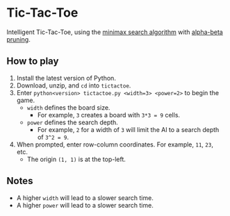 # Tic-Tac-Toe
Intelligent Tic-Tac-Toe, using the [minimax search algorithm](https://en.wikipedia.org/wiki/Minimax) with [alpha-beta pruning](https://en.wikipedia.org/wiki/Alpha%E2%80%93beta_pruning).

## How to play
1. Install the latest version of Python.
2. Download, unzip, and `cd` into `tictactoe`.
3. Enter `python<version> tictactoe.py <width=3> <power=2>` to begin the game.
   - `width` defines the board size.
     - For example, `3` creates a board with `3*3 = 9` cells.
   - `power` defines the search depth.
     - For example, `2` for a width of `3` will limit the AI to a search depth of `3^2 = 9`.
4. When prompted, enter row-column coordinates. For example, `11`, `23`, etc.
   - The origin `(1, 1)` is at the top-left.
  
## Notes
- A higher `width` will lead to a slower search time.
- A higher `power` will lead to a slower search time.
